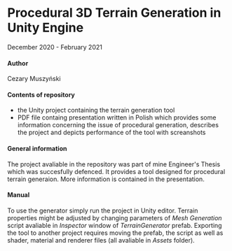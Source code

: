# Procedural 3D Terrain Generation in Unity Engine
December 2020 - February 2021

#### Author
Cezary Muszyński

#### Contents of repository
* the Unity project containing the terrain generation tool
* PDF file containg presentation written in Polish which provides some information concerning the issue of procedural generation, describes the project and depicts performance of the tool with screanshots

#### General information
The project avaliable in the repository was part of mine Engineer's Thesis which was succesfully defenced. It provides a tool designed for procedural terrain generaion. More information is contained in the presentation.

#### Manual
To use the generator simply run the project in Unity editor. Terrain properties might be adjusted by changing parameters of *Mesh Generation* script avaliable in *Inspector* window of *TerrainGenerator* prefab. Exporting the tool to another project requires moving the prefab, the script as well as shader, material and renderer files (all avaliable in *Assets* folder).

